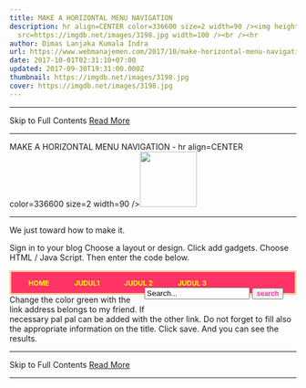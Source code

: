 ```yaml
---
title: MAKE A HORIZONTAL MENU NAVIGATION
description: hr align=CENTER color=336600 size=2 width=90 /><img height=97
  src=https://imgdb.net/images/3198.jpg width=100 /><br /><hr
author: Dimas Lanjaka Kumala Indra
url: https://www.webmanajemen.com/2017/10/make-horizontal-menu-navigation.html
date: 2017-10-01T02:31:10+07:00
updated: 2017-09-30T19:31:00.000Z
thumbnail: https://imgdb.net/images/3198.jpg
cover: https://imgdb.net/images/3198.jpg
---
```


<hr/> Skip to Full Contents <a href="https://www.webmanajemen.com/2017/10/make-horizontal-menu-navigation.html" rel="follow" class="button" id="read-more">Read More</a> <hr/> MAKE A HORIZONTAL MENU NAVIGATION - hr align=CENTER color=336600 size=2 width=90 /><img height=97 src=https://imgdb.net/images/3198.jpg width=100 /><br /><hr Maybe my friend already familiar with the name of the menu horizontally. Here I will make a simple horizontal navigation menu which is more easily applied to a template. The menu is usually located below the header.
Below is a picture of a horizontal navigation menu that we will create. 


We just toward how to make it. 

 Sign in to your blog 
 Choose a layout or design. 
 Click add gadgets. 
 Choose HTML / Java Script. 
 Then enter the code below. 
<style type="text/css">
/*----------------------------------*/
.Nav a { width: auto; height: auto; text-decoration: none; }
.Nav a { text-align: center; text-decoration:none;color:#ffffcc; padding:1px 20px 1px 20px;font-weight:bold; font-size:12px; }
.Nav a:hover {padding:3px 20px 3px; 20px; text-align:center; text-decoration:none; color:#000033; font-weight:bold; border:3px; background-color: #000000;}
</style>
<div style="border: 3px solid #ffcc99; height:px;background-color:#FF3366;">
<div style="width: auto; padding: 10px;" class="Nav" align="left">
<a href="http://web-manajemen.blogspot.co.id"target="_blank"><span style="font-weight:bold; color:#FFFF00; ">HOME</span></a>
<a href="http://web-manajemen.blogspot.co.id/2010/01/kode- warna.html"target="_blank"><span style="font-weight:bold;color:#FFff00;">JUDUL1 </span></a>
<a href="http://web-manajemen.blogspot.co.id/2010/08/menambah-satu-kolom-di-bawah-header.html"target="_blank"><span style="font-weight:bold; color:#FFff00;">JUDUL 2</span></a>
<a href="http://web-manajemen.blogspot.co.id/2010/10/membuat-menu-navigasi-horizontal.html"target="_blank"><span style="font-weight:bold; color:#FFff00;">JUDUL 3</span></a>
<form action="http://web-manajemen.blogspot.co.id/search" id="searchform" method="get" style="display: inline; float:right; padding-right:10px; padding-bottom:px" > <input id="searchbox" maxlength="" name="q" onblur="if (this.value == "") {this.value = "Search...";}" onfocus="if (this.value == "Search...") {this.value = ""}" value="Search..." type="text" /> <input class="btn" name="" " value="search" type="submit" span style="font-weight:bold; font-size:12px; color:#ff3399" />
</form>
</div></div> 
 Change the color green with the link address belongs to my friend. If necessary pal pal can be added with the other link. 
 Do not forget to fill also the appropriate information on the title. 
 Click save. 
And you can see the results. <hr/> Skip to Full Contents <a href="https://www.webmanajemen.com/2017/10/make-horizontal-menu-navigation.html" rel="follow" class="button" id="read-more">Read More</a> <hr/>